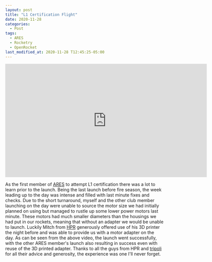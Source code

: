 ```yaml
---
layout: post
title: "L1 Certification Flight"
date: 2020-11-28
categories:
  - Post
tags:
  - ARES
  - Rocketry
  - OpenRocket
last_modified_at: 2020-11-28 T12:45:25-05:00
---
```


<div class="embed-responsive embed-responsive-16by9">
  <iframe width="640" height="360" src="https://www.youtube-nocookie.com/embed/oVIWelfj49c?controls=0&amp;" frameborder="0" allowfullscreen></iframe>
</div>

As the first member of [ARES](https://www.linkedin.com/company/aerospace-rocket-engineering-society) to attempt L1 certification there was a lot to learn prior to the launch. Being the last launch before fire season, the week leading up to the day was intense and filled with last minute fixes and checks. Due to the short turnaround, myself and the other club member launching on the day were unable to source the motor size we had initially planned on using but managed to rustle up some lower power motors last minute. These motors had much smaller diameters than the housings we had put in our rockets, meaning that without an adapter we would be unable to launch. Luckily Mitch from [HPR](https://www.monashhpr.com/) generously offered use of his 3D printer the night before and was able to provide us with a motor adapter on the day. As can be seen from the above video, the launch went successfully, with the other ARES member's launch also resulting in success even with reuse of the 3D printed adapter. Thanks to all the guys from HPR and [tripoli](http://www.tripoli.org.au/) for all their advice and generosity, the experience was one I'll never forget.
